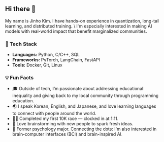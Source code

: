 ## Hi there 👋
My name is Jinho Kim.
I have hands-on experience in quantization, long-tail learning, and distributed training. \\
I'm especially interested in making AI models with real-world impact that benefit marginalized communities.

### 🚀 Tech Stack
- **Languages:** Python, C/C++, SQL
- **Frameworks:** PyTorch, LangChain, FastAPI
- **Tools:** Docker, Git, Linux

### 💡 Fun Facts
- 🎓 Outside of tech, I’m passionate about addressing educational inequality and giving back to my local community through programming education.
- 🌏 I speak Korean, English, and Japanese, and love learning languages to connect with people around the world.
- 🏃‍♂️ Completed my first 10K race — clocked in at 1:11.  
- 🤝 Love brainstorming with new people to spark fresh ideas.
- 🧠 Former psychology major. Connecting the dots: I'm also interested in brain-computer interfaces (BCI) and brain-inspired AI.

<!--
**jhjh-kim/jhjh-kim** is a ✨ _special_ ✨ repository because its `README.md` (this file) appears on your GitHub profile.

Here are some ideas to get you started:

- 🔭 I’m currently working on ...
- 🌱 I’m currently learning ...
- 👯 I’m looking to collaborate on ...
- 🤔 I’m looking for help with ...
- 💬 Ask me about ...
- 📫 How to reach me: ...
- 😄 Pronouns: ...
- ⚡ Fun fact: ...
-->
